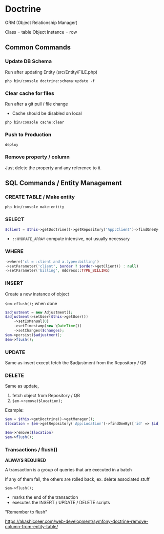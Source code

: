 # Doctrine

ORM (Object Relationship Manager)

Class = table
Object Instance = row

## Common Commands

### Update DB Schema

Run after updating Entity (src/Entity/FILE.php)

`php bin/console doctrine:schema:update -f`

### Clear cache for files

Run after a git pull / file change

- Cache should be disabled on local

`php bin/console cache:clear`

### Push to Production

`deploy`

### Remove property / column

Just delete the property and any reference to it.

## SQL Commands / Entity Management

### CREATE TABLE / Make entity

`php bin/console make:entity`

### SELECT

```php
$client = $this->getDoctrine()->getRepository('App:Client')->findOneBy(['id' => $id]);
```

- `::HYDRATE_ARRAY` compute intensive, not usually necessary

### WHERE

```php
->where('cl = :client and a.type=:billing')
->setParameter('client', $order ? $order->getClient() : null)
->setParameter('billing', Address::TYPE_BILLING)
```

### INSERT

Create a new instance of object

`$em->flush();` when done

```php
$adjustment = new Adjustment();
$adjustment->setUser($this->getUser())
    ->setIsManual(0)
    ->setTimestamp(new \DateTime())
    ->setChanges($changes);
$em->persist($adjustment);
$em->flush();
```

### UPDATE

Same as insert except fetch the $adjustment from the Repository / QB

### DELETE

Same as update,
1) fetch object from Repository / QB
2) `$em->remove($location);`

Example:

```php
$em = $this->getDoctrine()->getManager();
$location = $em->getRepository('App:Location')->findOneBy(['id' => $id]);

$em->remove($location)
$em->flush();
```

### Transactions / flush()

**ALWAYS REQUIRED**

A transaction is a group of queries that are executed in a batch

If any of them fail, the others are rolled back, ex. delete associated stuff

`$em->flush();`
- marks the end of the transaction
- executes the INSERT / UPDATE / DELETE scripts

"Remember to flush"

<https://akashicseer.com/web-development/symfony-doctrine-remove-column-from-entity-table/>